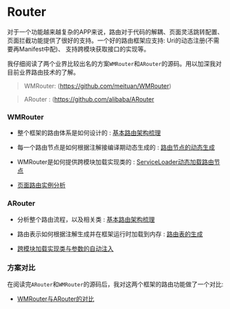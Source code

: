 # Router

对于一个功能越来越复杂的APP来说，路由对于代码的解耦、页面灵活跳转配置、页面拦截功能提供了很好的支持。一个好的路由框架应支持: Uri的动态注册(不需要再Manifest中配)、 支持跨模块获取接口的实现等。

我仔细阅读了两个业界比较出名的方案`WMRouter`和`ARouter`的源码。用以加深我对目前业界路由技术的了解。

> WMRouter:  (https://github.com/meituan/WMRouter)

> ARouter :   (https://github.com/alibaba/ARouter

### WMRouter

- 整个框架的路由体系是如何设计的 : <a href="WMRouter/基本路由架构梳理.md">基本路由架构梳理</a>

- 每一个路由节点是如何根据注解接编译期动态生成的 : <a href="WMRouter/路由节点的动态生成.md">路由节点的动态生成</a>

- WMRouter是如何提供跨模块加载实现类的 : <a href="WMRouter/利用ServiceLoader运行时加载UriHandler.md">ServiceLoader动态加载路由节点</a>

- <a href="WMRouter/页面路由实例分析.md">页面路由实例分析</a>

### ARouter

- 分析整个路由流程，以及相关类 : <a href="ARouter/基本路由过程.md">基本路由架构梳理</a>

- 路由表示如何根据注解生成并在框架运行时加载到内存 : <a href="ARouter/动态生成路由表.md">路由表的生成</a>

- <a href="ARouter/跨模块加载实现类与参数的自动注入.md">跨模块加载实现类与参数的自动注入</a>

### 方案对比

在阅读完`ARouter`和`WMRouter`的源码后，我对这两个框架的路由功能做了一个对比:

- <a href="./Android路由框架:WMRouter与ARouter的对比.md"> WMRouter与ARouter的对比 </a>

